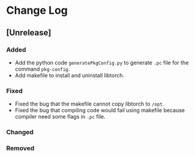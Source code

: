 # Change Log

## [Unrelease]
### Added
- Add the python code `generatePkgConfig.py` to generate `.pc` file for the command `pkg-config`.
- Add makefile to install and uninstall libtorch.

### Fixed
- Fixed the bug that the makefile cannot copy libtorch to `/opt`.
- Fixed the bug that compiling code would fail using makefile because compiler need some flags in `.pc` file.

### Changed

### Removed

